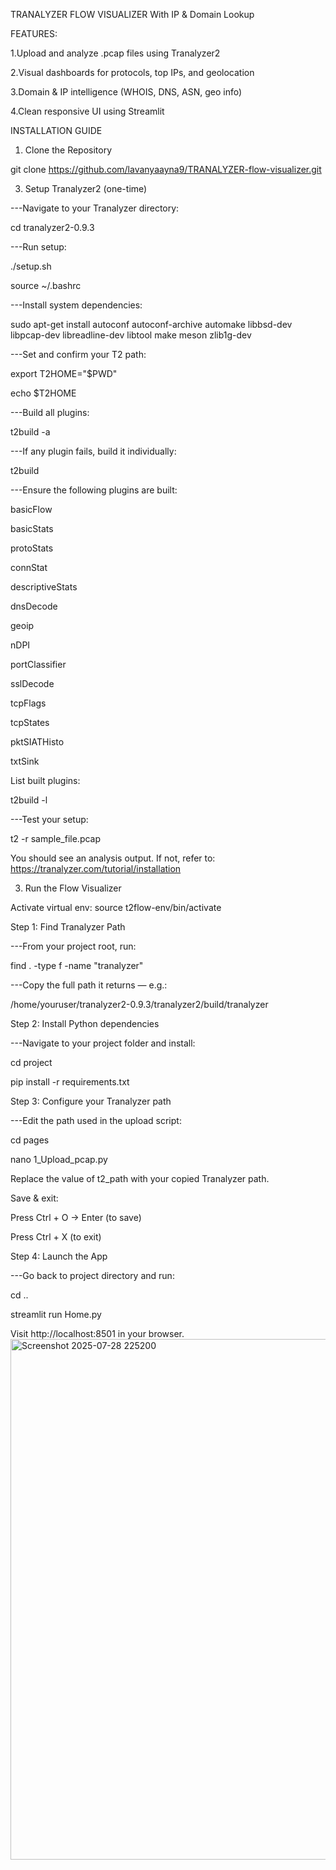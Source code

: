 TRANALYZER FLOW VISUALIZER With IP & Domain Lookup

FEATURES:

1.Upload and analyze .pcap files using Tranalyzer2

2.Visual dashboards for protocols, top IPs, and geolocation

3.Domain & IP intelligence (WHOIS, DNS, ASN, geo info)

4.Clean responsive UI using Streamlit

INSTALLATION GUIDE

1. Clone the Repository
   
git clone https://github.com/lavanyaayna9/TRANALYZER-flow-visualizer.git

3. Setup Tranalyzer2 (one-time)

---Navigate to your Tranalyzer directory:

cd tranalyzer2-0.9.3

---Run setup:

./setup.sh

source ~/.bashrc

---Install system dependencies:

sudo apt-get install autoconf autoconf-archive automake libbsd-dev libpcap-dev libreadline-dev libtool make meson zlib1g-dev

---Set and confirm your T2 path:

export T2HOME="$PWD"

echo $T2HOME

---Build all plugins:

t2build -a

---If any plugin fails, build it individually:

t2build <plugin-name>

---Ensure the following plugins are built:

basicFlow

basicStats

protoStats

connStat

descriptiveStats

dnsDecode

geoip

nDPI

portClassifier

sslDecode

tcpFlags

tcpStates

pktSIATHisto

txtSink

List built plugins:

t2build -l

---Test your setup:

t2 -r sample_file.pcap

You should see an analysis output. If not, refer to: https://tranalyzer.com/tutorial/installation

3. Run the Flow Visualizer

Activate virtual env: source t2flow-env/bin/activate

Step 1: Find Tranalyzer Path

---From your project root, run:

find . -type f -name "tranalyzer"

---Copy the full path it returns — e.g.:

/home/youruser/tranalyzer2-0.9.3/tranalyzer2/build/tranalyzer

Step 2: Install Python dependencies

---Navigate to your project folder and install:

cd project

pip install -r requirements.txt

Step 3: Configure your Tranalyzer path

---Edit the path used in the upload script:

cd pages

nano 1_Upload_pcap.py

Replace the value of t2_path with your copied Tranalyzer path.

Save & exit:

Press Ctrl + O → Enter (to save)

Press Ctrl + X (to exit)

Step 4: Launch the App

---Go back to project directory and run:

cd ..

streamlit run Home.py

Visit http://localhost:8501 in your browser.
<img width="1899" height="833" alt="Screenshot 2025-07-28 225200" src="https://github.com/user-attachments/assets/8835b6a6-9dcb-4d39-a93d-b2178e78a69f" />






